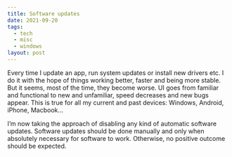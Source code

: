 ```yaml
---
title: Software updates
date: 2021-09-20
tags:
  - tech
  - misc
  - windows
layout: post
---
```


Every time I update an app, run system updates or install new drivers etc. I do it with the hope of things working better, faster and being more stable. But it seems, most of the time, they become worse. UI goes from familiar and functional to new and unfamiliar, speed decreases and new bugs appear. This is true for all my current and past devices: Windows, Android, iPhone, Macbook...

I’m now taking the approach of disabling any kind of automatic software updates. Software updates should be done manually and only when absolutely necessary for software to work. Otherwise, no positive outcome should be expected.
